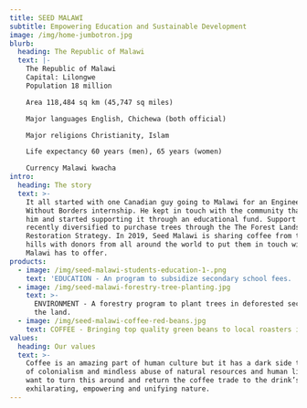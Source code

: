 ```yaml
---
title: SEED MALAWI
subtitle: Empowering Education and Sustainable Development
image: /img/home-jumbotron.jpg
blurb:
  heading: The Republic of Malawi
  text: |-
    The Republic of Malawi
    Capital: Lilongwe
    Population 18 million

    Area 118,484 sq km (45,747 sq miles)

    Major languages English, Chichewa (both official)

    Major religions Christianity, Islam

    Life expectancy 60 years (men), 65 years (women)

    Currency Malawi kwacha
intro:
  heading: The story
  text: >-
    It all started with one Canadian guy going to Malawi for an Engineers
    Without Borders internship. He kept in touch with the community that hosted
    him and started supporting it through an educational fund. Support was
    recently diversified to purchase trees through the The Forest Landscape
    Restoration Strategy. In 2019, Seed Malawi is sharing coffee from the Mzuzu
    hills with donors from all around the world to put them in touch with what
    Malawi has to offer. 
products:
  - image: /img/seed-malawi-students-education-1-.png
    text: 'EDUCATION - An program to subsidize secondary school fees. '
  - image: /img/seed-malawi-forestry-tree-planting.jpg
    text: >-
      ENVIRONMENT - A forestry program to plant trees in deforested sections of
      the land.
  - image: /img/seed-malawi-coffee-red-beans.jpg
    text: COFFEE - Bringing top quality green beans to local roasters in Canada.
values:
  heading: Our values
  text: >-
    Coffee is an amazing part of human culture but it has a dark side too – one
    of colonialism and mindless abuse of natural resources and human lives. We
    want to turn this around and return the coffee trade to the drink’s
    exhilarating, empowering and unifying nature.
---
```



